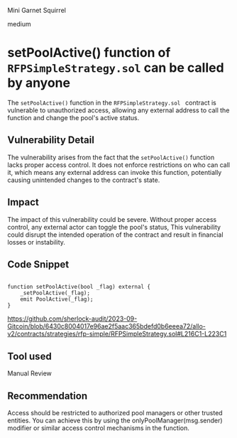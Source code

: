 Mini Garnet Squirrel

medium

# setPoolActive() function of `RFPSimpleStrategy.sol` can be called by anyone
The `setPoolActive()` function in the `RFPSimpleStrategy.sol ` contract is vulnerable to unauthorized access, allowing any external address to call the function and change the pool's active status.

## Vulnerability Detail
The vulnerability arises from the fact that the `setPoolActive()` function lacks proper access control. It does not enforce restrictions on who can call it, which means any external address can invoke this function, potentially causing unintended changes to the contract's state.

## Impact
The impact of this vulnerability could be severe. Without proper access control, any external actor can toggle the pool's status, This vulnerability could disrupt the intended operation of the contract and result in financial losses or instability.

## Code Snippet

```solidity

function setPoolActive(bool _flag) external {
    _setPoolActive(_flag);
    emit PoolActive(_flag);
}
```
https://github.com/sherlock-audit/2023-09-Gitcoin/blob/6430c8004017e96ae2f5aac365bdefd0b6eeea72/allo-v2/contracts/strategies/rfp-simple/RFPSimpleStrategy.sol#L216C1-L223C1

## Tool used

Manual Review

## Recommendation

Access should be restricted to authorized pool managers or other trusted entities. You can achieve this by using the onlyPoolManager(msg.sender) modifier or similar access control mechanisms in the function.